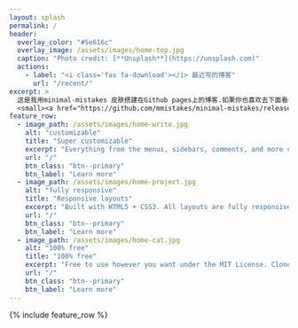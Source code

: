 ```yaml
---
layout: splash
permalink: /
header:
  overlay_color: "#5e616c"
  overlay_image: /assets/images/home-top.jpg
  caption: "Photo credit: [**Unsplash**](https://unsplash.com)"
  actions:
    - label: "<i class='fas fa-download'></i> 最近写的博客"
      url: "/recent/"
excerpt: >
  这是我用minimal-mistakes 皮肤搭建在Github pages上的博客.如果你也喜欢去下面看看吧！very cool！<br />
  <small><a href="https://github.com/mmistakes/minimal-mistakes/releases/tag/4.19.0">minimal-mistakes最新版本</a></small>
feature_row:
  - image_path: /assets/images/home-write.jpg
    alt: "customizable"
    title: "Super customizable"
    excerpt: "Everything from the menus, sidebars, comments, and more can be configured or set with YAML Front Matter."
    url: "/"
    btn_class: "btn--primary"
    btn_label: "Learn more"
  - image_path: /assets/images/home-project.jpg
    alt: "fully responsive"
    title: "Responsive layouts"
    excerpt: "Built with HTML5 + CSS3. All layouts are fully responsive with helpers to augment your content."
    url: "/"
    btn_class: "btn--primary"
    btn_label: "Learn more"
  - image_path: /assets/images/home-cat.jpg
    alt: "100% free"
    title: "100% free"
    excerpt: "Free to use however you want under the MIT License. Clone it, fork it, customize it... whatever!"
    url: "/"
    btn_class: "btn--primary"
    btn_label: "Learn more"      
---
```


{% include feature_row %}
